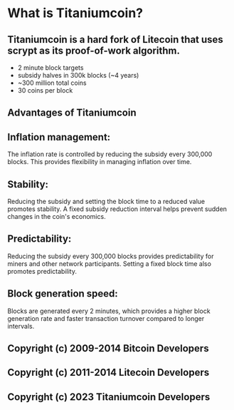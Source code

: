 
What is Titaniumcoin?
=====================


Titaniumcoin is a hard fork of Litecoin that uses scrypt as its proof-of-work algorithm.
----------------------------------------------------------------------------------------
 - 2 minute block targets
 - subsidy halves in 300k blocks (~4 years)
 - ~300 million total coins
 - 30 coins per block


Advantages of Titaniumcoin
--------------------------

Inflation management:
---------------------
The inflation rate is controlled by reducing the subsidy every 300,000 blocks. This provides flexibility in managing inflation over time.

Stability:
----------
Reducing the subsidy and setting the block time to a reduced value promotes stability. A fixed subsidy reduction interval helps prevent sudden changes in the coin's economics.

Predictability:
---------------
Reducing the subsidy every 300,000 blocks provides predictability for miners and other network participants. Setting a fixed block time also promotes predictability.

Block generation speed:
-----------------------
Blocks are generated every 2 minutes, which provides a higher block generation rate and faster transaction turnover compared to longer intervals.



Copyright (c) 2009-2014 Bitcoin Developers
-------------------------------------------

Copyright (c) 2011-2014 Litecoin Developers
-------------------------------------------

Copyright (c) 2023 Titaniumcoin Developers
-------------------------------------------
 
